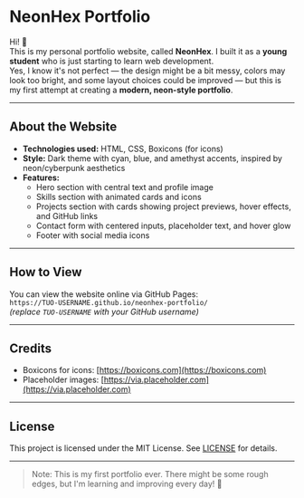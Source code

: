 # NeonHex Portfolio

Hi! 👋  
This is my personal portfolio website, called **NeonHex**. I built it as a **young student** who is just starting to learn web development.  
Yes, I know it's not perfect — the design might be a bit messy, colors may look too bright, and some layout choices could be improved — but this is my first attempt at creating a **modern, neon-style portfolio**.  

---

## About the Website

- **Technologies used:** HTML, CSS, Boxicons (for icons)  
- **Style:** Dark theme with cyan, blue, and amethyst accents, inspired by neon/cyberpunk aesthetics  
- **Features:**
  - Hero section with central text and profile image  
  - Skills section with animated cards and icons  
  - Projects section with cards showing project previews, hover effects, and GitHub links  
  - Contact form with centered inputs, placeholder text, and hover glow  
  - Footer with social media icons  

---

## How to View

You can view the website online via GitHub Pages:  
`https://TUO-USERNAME.github.io/neonhex-portfolio/`  
*(replace `TUO-USERNAME` with your GitHub username)*

---

## Credits

- Boxicons for icons: [https://boxicons.com](https://boxicons.com)  
- Placeholder images: [https://via.placeholder.com](https://via.placeholder.com)

---

## License

This project is licensed under the MIT License. See [LICENSE](LICENSE) for details.

---

> Note: This is my first portfolio ever. There might be some rough edges, but I'm learning and improving every day! 🚀
